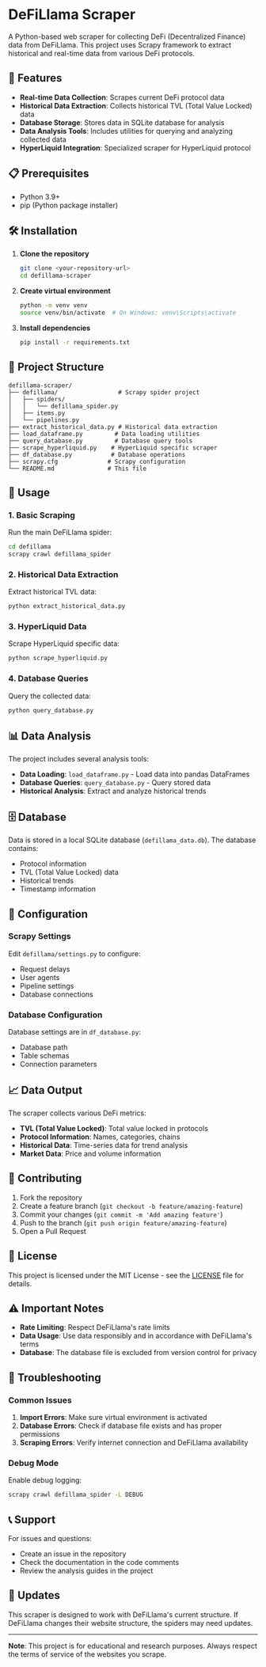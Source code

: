 # DeFiLlama Scraper

A Python-based web scraper for collecting DeFi (Decentralized Finance) data from DeFiLlama. This project uses Scrapy framework to extract historical and real-time data from various DeFi protocols.

## 🚀 Features

- **Real-time Data Collection**: Scrapes current DeFi protocol data
- **Historical Data Extraction**: Collects historical TVL (Total Value Locked) data
- **Database Storage**: Stores data in SQLite database for analysis
- **Data Analysis Tools**: Includes utilities for querying and analyzing collected data
- **HyperLiquid Integration**: Specialized scraper for HyperLiquid protocol

## 📋 Prerequisites

- Python 3.9+
- pip (Python package installer)

## 🛠️ Installation

1. **Clone the repository**
   ```bash
   git clone <your-repository-url>
   cd defillama-scraper
   ```

2. **Create virtual environment**
   ```bash
   python -m venv venv
   source venv/bin/activate  # On Windows: venv\Scripts\activate
   ```

3. **Install dependencies**
   ```bash
   pip install -r requirements.txt
   ```

## 📁 Project Structure

```
defillama-scraper/
├── defillama/                 # Scrapy spider project
│   ├── spiders/
│   │   └── defillama_spider.py
│   ├── items.py
│   └── pipelines.py
├── extract_historical_data.py # Historical data extraction
├── load_dataframe.py         # Data loading utilities
├── query_database.py         # Database query tools
├── scrape_hyperliquid.py    # HyperLiquid specific scraper
├── df_database.py           # Database operations
├── scrapy.cfg              # Scrapy configuration
└── README.md               # This file
```

## 🎯 Usage

### 1. Basic Scraping

Run the main DeFiLlama spider:
```bash
cd defillama
scrapy crawl defillama_spider
```

### 2. Historical Data Extraction

Extract historical TVL data:
```bash
python extract_historical_data.py
```

### 3. HyperLiquid Data

Scrape HyperLiquid specific data:
```bash
python scrape_hyperliquid.py
```

### 4. Database Queries

Query the collected data:
```bash
python query_database.py
```

## 📊 Data Analysis

The project includes several analysis tools:

- **Data Loading**: `load_dataframe.py` - Load data into pandas DataFrames
- **Database Queries**: `query_database.py` - Query stored data
- **Historical Analysis**: Extract and analyze historical trends

## 🗄️ Database

Data is stored in a local SQLite database (`defillama_data.db`). The database contains:

- Protocol information
- TVL (Total Value Locked) data
- Historical trends
- Timestamp information

## 🔧 Configuration

### Scrapy Settings

Edit `defillama/settings.py` to configure:
- Request delays
- User agents
- Pipeline settings
- Database connections

### Database Configuration

Database settings are in `df_database.py`:
- Database path
- Table schemas
- Connection parameters

## 📈 Data Output

The scraper collects various DeFi metrics:

- **TVL (Total Value Locked)**: Total value locked in protocols
- **Protocol Information**: Names, categories, chains
- **Historical Data**: Time-series data for trend analysis
- **Market Data**: Price and volume information

## 🤝 Contributing

1. Fork the repository
2. Create a feature branch (`git checkout -b feature/amazing-feature`)
3. Commit your changes (`git commit -m 'Add amazing feature'`)
4. Push to the branch (`git push origin feature/amazing-feature`)
5. Open a Pull Request

## 📝 License

This project is licensed under the MIT License - see the [LICENSE](LICENSE) file for details.

## ⚠️ Important Notes

- **Rate Limiting**: Respect DeFiLlama's rate limits
- **Data Usage**: Use data responsibly and in accordance with DeFiLlama's terms
- **Database**: The database file is excluded from version control for privacy

## 🐛 Troubleshooting

### Common Issues

1. **Import Errors**: Make sure virtual environment is activated
2. **Database Errors**: Check if database file exists and has proper permissions
3. **Scraping Errors**: Verify internet connection and DeFiLlama availability

### Debug Mode

Enable debug logging:
```bash
scrapy crawl defillama_spider -L DEBUG
```

## 📞 Support

For issues and questions:
- Create an issue in the repository
- Check the documentation in the code comments
- Review the analysis guides in the project

## 🔄 Updates

This scraper is designed to work with DeFiLlama's current structure. If DeFiLlama changes their website structure, the spiders may need updates.

---

**Note**: This project is for educational and research purposes. Always respect the terms of service of the websites you scrape. 